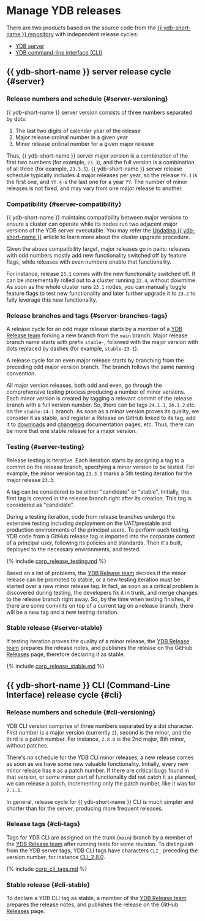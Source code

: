 # Manage YDB releases

There are two products based on the source code from the [{{ ydb-short-name }} repository](https://github.com/ydb-platform/ydb) with independent release cycles:

- [YDB server](#server)
- [YDB command-line interface (CLI)](#cli)

## {{ ydb-short-name }} server release cycle {#server}

### Release numbers and schedule {#server-versioning}

{{ ydb-short-name }} server version consists of three numbers separated by dots:

1. The last two digits of calendar year of the release
2. Major release ordinal number in a given year
3. Minor release ordinal number for a given major release

Thus, {{ ydb-short-name }} server major version is a combination of the first two numbers (for example, `23.3`), and the full version is a combination of all three (for example, `23.3.5`).
{{ ydb-short-name }} server release schedule typically includes 4 major releases per year, so the release `YY.1` is the first one, and `YY.4` is the last one for a year `YY`. The number of minor releases is not fixed, and may vary from one major release to another.

### Compatibility {#server-compatibility}

{{ ydb-short-name }} maintains compatibility between major versions to ensure a cluster can operate while its nodes run two adjacent major versions of the YDB server executable. You may refer the [Updating {{ ydb-short-name }}](../administration/upgrade.md) article to learn more about the cluster upgrade procedure.

Given the above compatibility target, major releases go in pairs: releases with odd numbers mostly add new functionality switched off by feature flags, while releases with even numbers enable that functionality.

For instance, release `23.1` comes with the new functionality switched off. It can be incrementally rolled out to a cluster running `22.4`, without downtime. As soon as the whole cluster runs `23.1` nodes, you can manually toggle feature flags to test new functionality and later further upgrade it to `23.2` to fully leverage this new functionality.

### Release branches and tags {#server-branches-tags}

A release cycle for an odd major release starts by a member of a [YDB Release team](https://github.com/orgs/ydb-platform/teams/release) forking a new branch from the `main` branch. Major release branch name starts with prefix `stable-`, followed with the major version with dots replaced by dashes (for example, `stable-23-1`).

A release cycle for an even major release starts by branching from the preceding odd major version branch. The branch follows the same naming convention.

All major version releases, both odd and even, go through the comprehensive testing process producing a number of minor versions. Each minor version is created by tagging a relevant commit of the release branch with a full version number. So, there can be tags `24.1.1`, `24.1.2` etc. on the `stable-24-1` branch. As soon as a minor version proves its quality, we consider it as stable, and register a Release on GitHub linked to its tag, add it to [downloads](../downloads.md#ydb-server) and [changelog](../changelog-server.md) documentation pages, etc. Thus, there can be more that one stable release for a major version.

### Testing {#server-testing}

Release testing is iterative. Each iteration starts by assigning a tag to a commit on the release branch, specifying a minor version to be tested. For example, the minor version tag `23.3.5` marks a 5th testing iteration for the major release `23.3`.

A tag can be considered to be either "candidate" or "stable". Initially, the first tag is created in the release branch right after its creation. This tag is considered as "candidate".

During a testing iteration, code from release branches undergo the extensive testing including deployment on the UAT/prestable and production environments of the principal users. To perform such testing, YDB code from a GitHub release tag is imported into the corporate context of a principal user, following its policies and standards. Then it's built, deployed to the necessary environments, and tested.

{% include [corp_release_testing.md](_includes/corp_release_testing.md) %}

Based on a list of problems, the [YDB Release team](https://github.com/orgs/ydb-platform/teams/release) decides if the minor release can be promoted to stable, or a new testing iteration must be started over a new minor release tag. In fact, as soon as a critical problem is discovered during testing, the developers fix it in trunk, and merge changes to the release branch right away. So, by the time when testing finishes, if there are some commits on top of a current tag on a release branch, there will be a new tag and a new testing iteration.

### Stable release {#server-stable}

If testing iteration proves the quality of a minor release, the [YDB Release team](https://github.com/orgs/ydb-platform/teams/release) prepares the release notes, and publishes the release on the GitHub [Releases](https://github.com/ydb-platform/ydb/releases) page, therefore declaring it as stable.

{% include [corp_release_stable.md](_includes/corp_release_stable.md) %}

## {{ ydb-short-name }} CLI (Command-Line Interface) release cycle {#cli}

### Release numbers and schedule {#cli-versioning}

YDB CLI version comprise of three numbers separated by a dot character. First number is a major version (currently `2`), second is the minor, and the third is a patch number. For instance, `2.8.0` is the 2nd major, 8th minor, without patches.

There's no schedule for the YDB CLI minor releases, a new release comes as soon as we have some new valuable functionality. Initially, every new minor release has `0` as a patch number. If there are critical bugs found in that version, or some minor part of functionality did not catch it as planned, we can release a patch, incrementing only the patch number, like it was for `2.1.1`.

In general, release cycle for {{ ydb-short-name }} CLI is much simpler and shorter than for the server, producing more frequent releases.

### Release tags {#cli-tags}

Tags for YDB CLI are assigned on the trunk (`main`) branch by a member of the [YDB Release team](https://github.com/orgs/ydb-platform/teams/release) after running tests for some revision. To distinguish from the YDB server tags, YDB CLI tags have characters `CLI_` preceding the version number, for instance [CLI_2.8.0](https://github.com/ydb-platform/ydb/tree/CLI_2.8.0).

{% include [corp_cli_tags.md](_includes/corp_cli_tags.md) %}

### Stable release {#cli-stable}

To declare a YDB CLI tag as stable, a member of the [YDB Release team](https://github.com/orgs/ydb-platform/teams/release) prepares the release notes, and publishes the release on the GitHub [Releases](https://github.com/ydb-platform/ydb/releases) page.